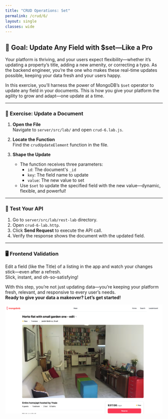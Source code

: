 ```yaml
---
title: "CRUD Operations: Set"
permalink: /crud/6/
layout: single
classes: wide
---
```


## 🚀 Goal: Update Any Field with $set—Like a Pro

Your platform is thriving, and your users expect flexibility—whether it’s updating a property’s title, adding a new amenity, or correcting a typo. As the backend engineer, you’re the one who makes these real-time updates possible, keeping your data fresh and your users happy.

In this exercise, you’ll harness the power of MongoDB’s `$set` operator to update any field in your documents. This is how you give your platform the agility to grow and adapt—one update at a time.

---

### 🧩 Exercise: Update a Document

1. **Open the File**  
   Navigate to `server/src/lab/` and open `crud-6.lab.js`.

2. **Locate the Function**  
   Find the `crudUpdateElement` function in the file.

3. **Shape the Update**  
   - The function receives three parameters:
     - `id`: The document's `_id`
     - `key`: The field name to update
     - `value`: The new value to set
   - Use `$set` to update the specified field with the new value—dynamic, flexible, and powerful!

---

### 🚦 Test Your API

1. Go to `server/src/lab/rest-lab` directory.
2. Open `crud-6-lab.http`.
3. Click **Send Request** to execute the API call.
4. Verify the response shows the document with the updated field.

---

### 🖥️ Frontend Validation

Edit a field (like the Title) of a listing in the app and watch your changes stick—even after a refresh.  
Slick, instant, and oh-so-satisfying!

With this step, you’re not just updating data—you’re keeping your platform fresh, relevant, and responsive to every user’s needs.  
**Ready to give your data a makeover? Let’s get started!**

![crud-6-lab](../../assets/images/crud-6-lab.png)
